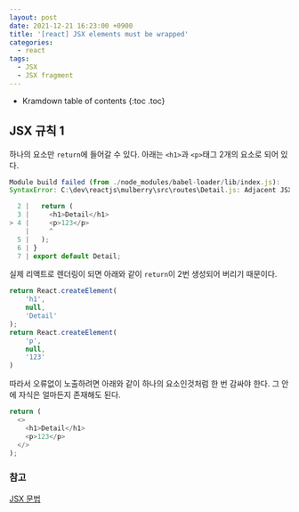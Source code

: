 ```yaml
---
layout: post
date: 2021-12-21 16:23:00 +0900
title: '[react] JSX elements must be wrapped'
categories:
  - react
tags:
  - JSX
  - JSX fragment
---
```


* Kramdown table of contents
{:toc .toc}


## JSX 규칙 1

하나의 요소만 `return`에 들어갈 수 있다. 아래는 `<h1>`과 `<p>`태그 2개의 요소로 되어 있다.


```js
Module build failed (from ./node_modules/babel-loader/lib/index.js):
SyntaxError: C:\dev\reactjs\mulberry\src\routes\Detail.js: Adjacent JSX elements must be wrapped in an enclosing tag. Did you want a JSX fragment <>...</>? (4:4)

  2 |   return (
  3 |     <h1>Detail</h1>
> 4 |     <p>123</p>
    |     ^
  5 |   );
  6 | }
  7 | export default Detail;
```

실제 리액트로 렌더링이 되면 아래와 같이 `return`이 2번 생성되어 버리기 때문이다.

```js
return React.createElement(
    'h1',
    null,
    'Detail'
);
return React.createElement(
    'p',
    null,
    '123'
)
```

따라서 오류없이 노출하려면 아래와 같이 하나의 요소인것처럼 한 번 감싸야 한다.
그 안에 자식은 얼마든지 존재해도 된다.

```js
return (
  <>
    <h1>Detail</h1>
    <p>123</p>
  </>
);
```


### 참고  

[JSX 문법](https://reactjs.org/docs/introducing-jsx.html)
